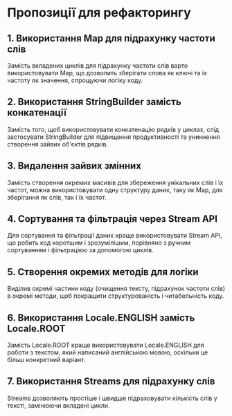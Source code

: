 # Пропозиції для рефакторингу 

## 1. Використання Map для підрахунку частоти слів
Замість вкладених циклів для підрахунку частоти слів варто використовувати Map, що дозволить зберігати слова як ключі та їх частоту як значення, спрощуючи логіку коду.

## 2. Використання StringBuilder замість конкатенації
Замість того, щоб використовувати конкатенацію рядків у циклах, слід застосувати StringBuilder для підвищення продуктивності та уникнення створення зайвих об'єктів рядків.

## 3. Видалення зайвих змінних
Замість створення окремих масивів для збереження унікальних слів і їх частот, можна використовувати одну структуру даних, таку як Map, для зберігання як слів, так і їх частот.

## 4. Сортування та фільтрація через Stream API
Для сортування та фільтрації даних краще використовувати Stream API, що робить код коротшим і зрозумілішим, порівняно з ручним сортуванням і фільтрацією за допомогою циклів.

## 5. Створення окремих методів для логіки
Виділив окремі частини коду (очищення тексту, підрахунок частоти слів) в окремі методи, щоб покращити структурованість і читабельність коду.

## 6. Використання Locale.ENGLISH замість Locale.ROOT
Замість Locale.ROOT краще використовувати Locale.ENGLISH для роботи з текстом, який написаний англійською мовою, оскільки це більш конкретний варіант.

## 7. Використання Streams для підрахунку слів
Streams дозволяють простіше і швидше підраховувати кількість слів у тексті, замінюючи вкладені цикли.


